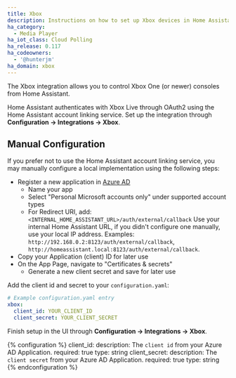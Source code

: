 ```yaml
---
title: Xbox
description: Instructions on how to set up Xbox devices in Home Assistant.
ha_category:
  - Media Player
ha_iot_class: Cloud Polling
ha_release: 0.117
ha_codeowners:
  - '@hunterjm'
ha_domain: xbox
---
```


The Xbox integration allows you to control Xbox One (or newer) consoles from Home Assistant.

Home Assistant authenticates with Xbox Live through OAuth2 using the Home Assistant account linking service. Set up the integration through **Configuration -> Integrations -> Xbox**.

## Manual Configuration

If you prefer not to use the Home Assistant account linking service, you may manually configure a local implementation using the following steps:

- Register a new application in [Azure AD](https://portal.azure.com/#blade/Microsoft_AAD_RegisteredApps/ApplicationsListBlade)
  - Name your app
  - Select "Personal Microsoft accounts only" under supported account types
  - For Redirect URI, add: `<INTERNAL_HOME_ASSISTANT_URL>/auth/external/callback`
  Use your internal Home Assistant URL, if you didn't configure one manually, use your local IP address. Examples: `http://192.168.0.2:8123/auth/external/callback`, `http://homeassistant.local:8123/auth/external/callback`.
- Copy your Application (client) ID for later use
- On the App Page, navigate to "Certificates & secrets"
  - Generate a new client secret and save for later use

Add the client id and secret to your `configuration.yaml`:

```yaml
# Example configuration.yaml entry
xbox:
  client_id: YOUR_CLIENT_ID
  client_secret: YOUR_CLIENT_SECRET
```

Finish setup in the UI through **Configuration -> Integrations -> Xbox**.

{% configuration %}
client_id:
  description: The `client id` from your Azure AD Application.
  required: true
  type: string
client_secret:
  description: The `client secret` from your Azure AD Application.
  required: true
  type: string
{% endconfiguration %}
